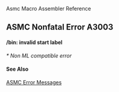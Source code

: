 Asmc Macro Assembler Reference

## ASMC Nonfatal Error A3003

#### /bin: invalid start label

_* Non ML compatible error_

#### See Also

[ASMC Error Messages](readme.md)